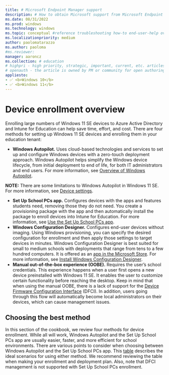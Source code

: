 ```yaml
---
title: # Microsoft Endpoint Manager support
description: # How to obtain Microsoft support from Microsoft Endpoint Manager admin center.
ms.date: 08/31/2022
ms.prod: windows
ms.technology: windows
ms.topic: conceptual #reference troubleshooting how-to end-user-help overview (more in contrib guide)
ms.localizationpriority: medium
author: paolomatarazzo
ms.author: paoloma
#ms.reviewer: 
manager: aaroncz
ms.collection: # education
# highpri - high priority, strategic, important, current, etc. articles
# openauth - the article is owned by PM or community for open authoring
appliesto:
- ✅ <b>Windows 10</b>
- ✅ <b>Windows 11</b>
---
```


# Device enrollment overview

Enrolling large numbers of Windows 11 SE devices to Azure Active Directory and Intune for Education can help save time, effort, and cost. There are four methods for setting up Windows 11 SE devices and enrolling them in your education tenant:

- **Windows Autopilot.** Uses cloud-based technologies and services to set up and configure Windows devices with a zero-touch deployment approach. Windows Autopilot helps simplify the Windows device lifecycle, from initial deployment to end of life, for both IT administrators and end users. For more information, see [Overview of Windows Autopilot](https://docs.microsoft.com/en-us/mem/autopilot/windows-autopilot).

**NOTE:** There are some limitations to Windows Autopilot in Windows 11 SE. For more information, see [Device settings](https://docs.microsoft.com/intune-education/windows-11-se-overview).

- **Set Up School PCs app.** Configures devices with the apps and features students need, removing those they do not need. You create a provisioning package with the app and then automatically install the package to enroll devices into Intune for Education. For more information, see [Use the Set Up School PCs app](https://docs.microsoft.com/en-us/education/windows/use-set-up-school-pcs-app).
- **Windows Configuration Designer.** Configures end-user devices without imaging. Using Windows provisioning, you can specify the desired configuration for enrollment and then apply those settings to target devices in minutes. Windows Configuration Designer is best suited for small to medium schools with deployments that range from tens to a few hundred computers. It is offered as an [app in the Microsoft Store](https://www.microsoft.com/store/apps/9nblggh4tx22). For more information, see [Install Windows Configuration Designer](https://docs.microsoft.com/en-us/windows/configuration/provisioning-packages/provisioning-install-icd).
- **Manual out-of-the-box experience (OOBE).** Requires the user’s school credentials. This experience happens when a user first opens a new device preinstalled with Windows 11 SE. It enables the user to customize certain functionality before reaching the desktop. Keep in mind that when using the manual OOBE, there is a lack of support for the [Device Firmware Configuration Interface](#) (DFCI). In addition, users going through this flow will automatically become local administrators on their devices, which can cause management issues.

## Choosing the best method

In this section of the cookbook, we review four methods for device enrollment. While all will work, Windows Autopilot and the Set Up School PCs app are usually easier, faster, and more efficient for school environments. There are various points to consider when choosing between Windows Autopilot and the Set Up School PCs app. This [table](https://docs.microsoft.com/en-us/intune-education/add-devices-windows) describes the ideal scenarios for using either method. We recommend reviewing the table when making your enrollment and deployment plan. Also, note that DFCI management is not supported with Set Up School PCs enrollment.